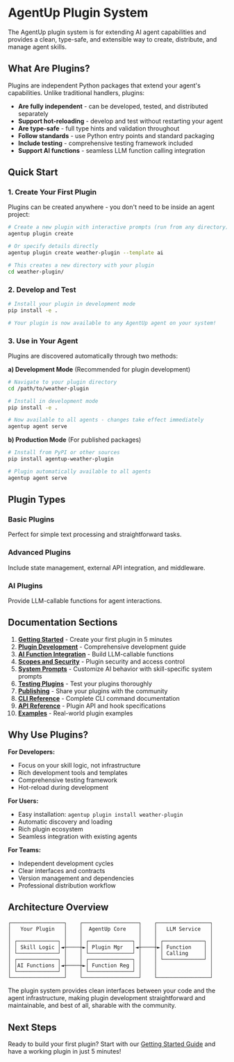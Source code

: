 # AgentUp Plugin System

The AgentUp plugin system is for extending AI agent capabilities and provides a clean,
type-safe, and extensible way to create, distribute, and manage agent skills.

## What Are Plugins?

Plugins are independent Python packages that extend your agent's capabilities. Unlike traditional handlers, plugins:

- **Are fully independent** - can be developed, tested, and distributed separately
- **Support hot-reloading** - develop and test without restarting your agent
- **Are type-safe** - full type hints and validation throughout
- **Follow standards** - use Python entry points and standard packaging
- **Include testing** - comprehensive testing framework included
- **Support AI functions** - seamless LLM function calling integration

## Quick Start

### 1. Create Your First Plugin

Plugins can be created anywhere - you don't need to be inside an agent project:

```bash
# Create a new plugin with interactive prompts (run from any directory)
agentup plugin create

# Or specify details directly
agentup plugin create weather-plugin --template ai

# This creates a new directory with your plugin
cd weather-plugin/
```

### 2. Develop and Test

```bash
# Install your plugin in development mode
pip install -e .

# Your plugin is now available to any AgentUp agent on your system!
```

### 3. Use in Your Agent

Plugins are discovered automatically through two methods:

**a) Development Mode** (Recommended for plugin development)
```bash
# Navigate to your plugin directory
cd /path/to/weather-plugin

# Install in development mode
pip install -e .

# Now available to all agents - changes take effect immediately
agentup agent serve
```

**b) Production Mode** (For published packages)
```bash
# Install from PyPI or other sources
pip install agentup-weather-plugin

# Plugin automatically available to all agents
agentup agent serve
```

## Plugin Types

### Basic Plugins
Perfect for simple text processing and straightforward tasks.

### Advanced Plugins  
Include state management, external API integration, and middleware.

### AI Plugins
Provide LLM-callable functions for  agent interactions.

## Documentation Sections

1. **[Getting Started](getting-started.md)** - Create your first plugin in 5 minutes
2. **[Plugin Development](development.md)** - Comprehensive development guide
3. **[AI Function Integration](ai-functions.md)** - Build LLM-callable functions
4. **[Scopes and Security](scopes-and-security.md)** - Plugin security and access control
5. **[System Prompts](../plugin-system-prompts.md)** - Customize AI behavior with skill-specific system prompts
6. **[Testing Plugins](testing.md)** - Test your plugins thoroughly
7. **[Publishing](publishing.md)** - Share your plugins with the community
8. **[CLI Reference](cli-reference.md)** - Complete CLI command documentation
9. **[API Reference](api-reference.md)** - Plugin API and hook specifications
10. **[Examples](examples.md)** - Real-world plugin examples

## Why Use Plugins?

**For Developers:**
- Focus on your skill logic, not infrastructure
- Rich development tools and templates
- Comprehensive testing framework
- Hot-reload during development

**For Users:**
- Easy installation: `agentup plugin install weather-plugin`
- Automatic discovery and loading
- Rich plugin ecosystem
- Seamless integration with existing agents

**For Teams:**
- Independent development cycles
- Clear interfaces and contracts
- Version management and dependencies
- Professional distribution workflow

## Architecture Overview

```
┌─────────────────┐    ┌──────────────────┐    ┌─────────────────┐
│   Your Plugin   │    │  AgentUp Core    │    │   LLM Service   │
│                 │    │                  │    │                 │
│ ┌─────────────┐ │    │ ┌──────────────┐ │    │ ┌─────────────┐ │
│ │ Skill Logic │◄┼────┼►│ Plugin Mgr   │◄┼────┼►│ Function    │ │
│ └─────────────┘ │    │ └──────────────┘ │    │ │ Calling     │ │
│ ┌─────────────┐ │    │ ┌──────────────┐ │    │ └─────────────┘ │
│ │AI Functions │◄┼────┼►│ Function Reg │ │    │                 │
│ └─────────────┘ │    │ └──────────────┘ │    │                 │
└─────────────────┘    └──────────────────┘    └─────────────────┘
```

The plugin system provides clean interfaces between your code and the agent infrastructure,
making plugin development straightforward and maintainable, and best of all,
sharable with the community.

## Next Steps

Ready to build your first plugin? Start with our [Getting Started Guide](getting-started.md)
and have a working plugin in just 5 minutes!